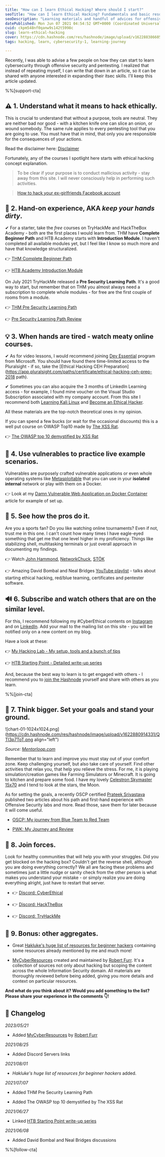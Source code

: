 ```yaml
---
title: "How can I learn Ethical Hacking? Where should I start?"
seoTitle: "How can I learn Ethical Hacking? Fundamentals and basic resources."
seoDescription: "Learning materials and handful of advices for offensive security aspiring specialists."
datePublished: Mon Jun 07 2021 04:54:52 GMT+0000 (Coordinated Universal Time)
cuid: ckpm548nf0qanw9s142t5998c
slug: learn-ethical-hacking
cover: https://cdn.hashnode.com/res/hashnode/image/upload/v1622883866056/q3BZpDTuA.png
tags: hacking, learn, cybersecurity-1, learning-journey

---
```


Recently, I was able to advise a few people on how they can start to learn cybersecurity through offensive security and pentesting. I realized that instead of repeating myself, I can write that down in an article, so it can be shared with anyone interested in expanding their itsec skills. I'll keep this article updated.

%%[support-cta] 

## ⚠ 1. Understand what it means to hack ethically.

This is crucial to understand that without a purpose, tools are neutral. They are neither bad nor good - with a kitchen knife one can slice an onion, or wound somebody. The same rule applies to every pentesting tool that you are going to use. You must have that in mind, that only you are responsible for the consequences of your actions.

Read the disclaimer here: [Disclaimer](https://github.com/KamilPacanek/Disclaimer-Warning/blob/main/README.md)

Fortunately, any of the courses I spotlight here starts with ethical hacking concept explanation.

> To be clear if your purpose is to conduct mallicious activity - stay away from this site. I will never consciously help in performing such activities.

> [How to hack your ex-girlfriends Facebook account](https://hakluke.com/how-to-hack-your-ex-girlfriends-facebook-account/)

## 🔧 2. Hand-on experience, AKA *keep your hands dirty*.

✔ For a starter, take the *free* courses on TryHackMe and HackTheBox Academy - both are the first places I would learn from. THM have **Complete Beginner Path** and HTB Academy starts with **Introduction Module**. I haven't completed all available modules yet, but I feel like I know so much more and have that knowledge structuralized.

👉 [THM Complete Beginner Path](https://tryhackme.com/path-action/beginner/join)

👉 [HTB Academy Introduction Module](https://academy.hackthebox.eu/module/15)

On July 2021 TryHackMe released a **Pre Security Learning Path**. It's a good way to start, but remember that on THM you almost always need a subscription to complete whole modules - for free are the first couple of rooms from a module.

👉 [THM Pre Security Learning Path](https://tryhackme.com/path/outline/presecurity)

👉 [Pre Security Learning Path Review](https://blog.cyberethical.me/review-pre-security)

## 💡 3. When hands are tired - watch meaty online courses.

✔ As for video lessons, I would recommend joining [Dev Essential](https://visualstudio.microsoft.com/dev-essentials/) program from Microsoft. You should have found there time-limited access to the Pluralsight - if so, take the \[Ethical Hacking CEH Preparation\](https://app.pluralsight.com/paths/certificate/ethical-hacking-ceh-prep-2018 path).

✔ Sometimes you can also acquire the 3 months of LinkedIn Learning access - for example, I found mine voucher on the Visual Studio Subscription associated with my company account. From this site I recommend both [Learning Kali Linux](https://www.linkedin.com/learning/learning-kali-linux-2) and [Become an Ethical Hacker](https://www.linkedin.com/learning/paths/become-an-ethical-hacker).

All these materials are the top-notch theoretical ones in my opinion.

If you can spend a few bucks (or wait for the occasional discounts) this is a well put course on OWASP Top10 made by [The XSS Rat](https://twitter.com/theXSSrat).

👉 [The OWASP top 10 demystified by XSS Rat](https://www.udemy.com/course/the-owasp-top-10-demystified/)

## 🌋 4. Use vulnerables to practice live example scenarios.

Vulnerables are purposely crafted vulnerable applications or even whole operating systems like [Metasploitable](https://docs.rapid7.com/metasploit/setting-up-a-vulnerable-target) that you can use in your **isolated internal** network or play with them on a Docker.

👉 Look at my [Damn Vulnerable Web Application on Docker Container](/run-dvwa-from-docker) article for example of set up.

## 🎩 5. See how the pros do it.

Are you a sports fan? Do you like watching online tournaments? Even if not, trust me in this one. I can't count how many times I have eagle-eyed something that get me that one level higher in my proficiency. Things like stabilizing shell, multitasking terminals or just overall approach in documenting my findings.

👉 Watch [John Hammond](https://www.youtube.com/channel/UCVeW9qkBjo3zosnqUbG7CFw), [NetworkChuck](https://www.youtube.com/channel/UC9x0AN7BWHpCDHSm9NiJFJQ), [STÖK](https://www.youtube.com/channel/UCQN2DsjnYH60SFBIA6IkNwg)

👉 Amazing David Bombal and Neal Bridges [YouTube playlist](https://www.youtube.com/playlist?list=PLhfrWIlLOoKP14oFy1o-xJ6lBmkqrxWx1) - talks about starting ethical hacking, red/blue teaming, certificates and pentester software.

## 🔊 6. Subscribe and watch others that are on the similar level.

For this, I recommend following my #CyberEthical contents on [Instagram](https://www.instagram.com/cyber.ethical.me/) and on [LinkedIn](https://www.linkedin.com/company/cyberethical-me). Add your mail to the mailing list on this site - you will be notified only on a new content on my blog.

Have a look at these:

👉 [My Hacking Lab - My setup, tools and a bunch of tips](/my-hacking-lab)

👉 [HTB Starting Point - Detailed write-up series](/series/htb-starting-point)

And, because the best way to learn is to get engaged with others - I recommend you to [join the Hashnode](/join) yourself and share with others as you learn.

%%[join-cta] 

## 🎯 7. Think bigger. Set your goals and stand your ground.

![chart-01-1024x1024.png](https://cdn.hashnode.com/res/hashnode/image/upload/v1622880914331/QTl3p7ToT.png align="left")

*Source:* [*Mentorloop.com*](https://mentorloop.com/blog/get-uncomfortable/)

Remember that to learn and improve you must stay out of your comfort zone. Keep challenging yourself, but also take care of yourself. Find other activities that relax you, that help you relieve the stress. For me, it is playing simulation/creation games like Farming Simulators or Minecraft. It is going to kitchen and prepare some food. I have my lovely [Celestron Skymaster 15x70](https://www.celestron.com/products/skymaster-15x70-binoculars) and I tend to look at the stars, the Moon.

As for setting the goals, a recently OSCP certified [Prateek Srivastava](https://www.linkedin.com/in/prateek-srivastava-429266152/) published two articles about his path and first-hand experience with Offensive Security labs and more. Read those, save them for later because it will come useful.

* [OSCP: My journey from Blue Team to Red Team](https://theblackalbum.medium.com/oscp-my-journey-from-blue-team-to-red-team-a4ca8c3fb11a)
    
* [PWK: My Journey and Review](https://theblackalbum.medium.com/pwk-my-journey-and-review-c2e3253f029f)
    

## 🚸 8. Join forces.

Look for healthy communities that will help you with your struggles. Did you get blocked on the hacking box? Couldn't get the reverse shell, although you are doing everything correctly? We all are facing these problems and sometimes just a little nudge or sanity check from the other person is what makes you understand your mistake - or simply realize you are doing everything alright, just have to restart that server.

* 👉 [Discord: CyberEthical](https://discord.com/invite/5MjU4Cxf3R)
    
* 👉 [Discord: HackTheBox](https://discord.com/invite/hackthebox)
    
* 👉 [Discord: TryHackMe](https://discord.com/invite/tryhackme)
    

## 🍦 9. Bonus: other aggregates.

* Great [Hakluke's huge list of resources for beginner hackers](https://labs.detectify.com/2021/08/24/hakluke-list-resources-for-beginner-hackers-2021/) containing some resources already mentioned by me and much more!
    
* [MyCyberResources](https://www.mycyberresources.com/) created and maintained by [Robert Furr](https://www.linkedin.com/in/robertfurr/). It's a collection of sources not only about hacking but scoping the content across the whole Information Security domain. All materials are thoroughly reviewed before being added, giving you more details and context on particular resources.
    

**And what do you think about it? Would you add something to the list? Please share your experience in the comments 👇!**

## 📑 Changelog

*2023/05/21*

* Added [MyCyberResources](https://www.mycyberresources.com/) by [Robert Furr](https://www.linkedin.com/in/robertfurr/)
    

*2021/08/25*

* Added Discord Servers links
    

*2021/08/01*

* *Hakluke's huge list of resources for beginner hackers* added.
    

*2021/07/07*

* Added THM Pre Security Learning Path
    
* Added The OWASP top 10 demystified by The XSS Rat
    

*2021/06/27*

* Linked [HTB Starting Point write-up series](/series/htb-starting-point)
    

*2021/06/08*

* Added David Bombal and Neal Bridges discussions
    

%%[follow-cta]